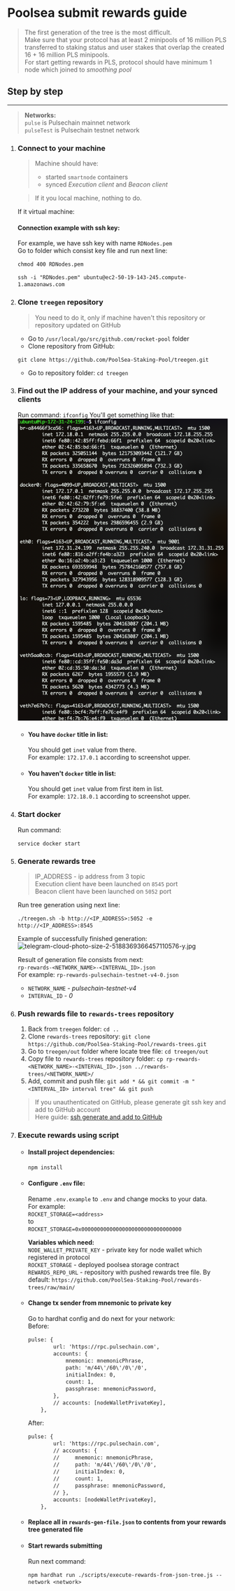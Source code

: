 # Poolsea submit rewards guide
> The first generation of the tree is the most difficult.  
Make sure that your protocol has at least 2 minipools of 16 million PLS transferred to staking status and user stakes that overlap the created 16 + 16 million PLS minipools.  
For start getting rewards in PLS, protocol should have minimum 1 node which joined to *smoothing pool*

## Step by step

---
> <b>Networks:</b>  
> `pulse` is Pulsechain mainnet network  
> `pulseTest` is Pulsechain testnet network

1) ### Connect to your machine
   > Machine should have:
   > - started `smartnode` containers
   > - synced *Execution client* and *Beacon client*

    > If it you local machine, nothing to do.

    If it virtual machine:  
    #### Connection example with **ssh key**:  
    For example, we have ssh key with name `RDNodes.pem`  
    Go to folder which consist key file and run next line:
    ```shell
    chmod 400 RDNodes.pem
    ```
    ```shell
    ssh -i "RDNodes.pem" ubuntu@ec2-50-19-143-245.compute-1.amazonaws.com
    ```
   
2) ### Clone `treegen` repository
    > You need to do it, only if machine haven't this repository or repository updated on GitHub
    - Go to `/usr/local/go/src/github.com/rocket-pool` folder
    - Clone repository from GitHub:
    ```shell
    git clone https://github.com/PoolSea-Staking-Pool/treegen.git
    ```
    - Go to repository folder: `cd treegen`

3) ### Find out the IP address of your machine, and your synced clients
    Run command: `ifconfig`
    You'll get something like that:
    ![img.png](img.png)
    
    - #### You have `docker` title in list:
       You should get `inet` value from there.  
       For example: `172.17.0.1` according to screenshot upper.

   - #### You haven't `docker` title in list:
      You should get `inet` value from first item in list.  
      For example: `172.18.0.1` according to screenshot upper.

4) ### Start docker
    Run command:   
    ```shell
    service docker start
    ```

5) ### Generate rewards tree
    > IP_ADDRESS - ip address from 3 topic  
   > Execution client have been launched on `8545` port  
   > Beacon client have been launched on `5052` port  

    Run tree generation using next line:
    ```shell
    ./treegen.sh -b http://<IP_ADDRESS>:5052 -e http://<IP_ADDRESS>:8545
    ```
    
    Example of successfully finished generation:
    ![telegram-cloud-photo-size-2-5188369366457110576-y.jpg](..%2F..%2F..%2F..%2F..%2FLibrary%2FGroup%20Containers%2F6N38VWS5BX.ru.keepcoder.Telegram%2Fappstore%2Faccount-3199213622678571104%2Fpostbox%2Fmedia%2Ftelegram-cloud-photo-size-2-5188369366457110576-y.jpg)
    
    Result of generation file consists from next:   
    `rp-rewards-<NETWORK_NAME>-<INTERVAL_ID>.json`  
    For example: `rp-rewards-pulsechain-testnet-v4-0.json`  
    - `NETWORK_NAME` - *pulsechain-testnet-v4*
    - `INTERVAL_ID` - *0*

6) ### Push rewards file to `rewards-trees` repository
   1) Back from `treegen` folder: `cd ..`
   2) Clone `rewards-trees` repository: `git clone https://github.com/PoolSea-Staking-Pool/rewards-trees.git`
   3) Go to `treegen/out` folder where locate tree file: `cd treegen/out`
   4) Copy file to `rewards-trees` repository folder: `cp rp-rewards-<NETWORK_NAME>-<INTERVAL_ID>.json ../rewards-trees/<NETWORK_NAME>/`
   5) Add, commit and push file: `git add * && git commit -m "<INTERVAL_ID> interval tree" && git push`
   > If you unauthenticated on GitHub, please generate git ssh key and add to GitHub account  
   > Here guide: [ssh generate and add to GitHub](https://docs.github.com/en/github-ae@latest/authentication/connecting-to-github-with-ssh/adding-a-new-ssh-key-to-your-github-account)

7) ### Execute rewards using script
    - #### Install project dependencies:
       ```shell
       npm install
       ```
    - #### Configure `.env` file:
      Rename `.env.example` to `.env` and change mocks to your data.  
      For example:  
      `ROCKET_STORAGE=<address>`  
      to  
      `ROCKET_STORAGE=0x00000000000000000000000000000000`

      **Variables which need:**  
      `NODE_WALLET_PRIVATE_KEY` - private key for node wallet which registered in protocol   
      `ROCKET_STORAGE` - deployed poolsea storage contract
      `REWARDS_REPO_URL` - repository with pushed rewards tree file. By default: `https://github.com/PoolSea-Staking-Pool/rewards-trees/raw/main/`

    - #### Change tx sender from mnemonic to private key
       Go to hardhat config and do next for your network:  
       Before:
       ```
      pulse: {
               url: 'https://rpc.pulsechain.com',
               accounts: {
                   mnemonic: mnemonicPhrase,
                   path: 'm/44\'/60\'/0\'/0',
                   initialIndex: 0,
                   count: 1,
                   passphrase: mnemonicPassword,
               },
               // accounts: [nodeWalletPrivateKey],
           },
      ```
       After:
       ```
      pulse: {
               url: 'https://rpc.pulsechain.com',
               // accounts: {
               //     mnemonic: mnemonicPhrase,
               //     path: 'm/44\'/60\'/0\'/0',
               //     initialIndex: 0,
               //     count: 1,
               //     passphrase: mnemonicPassword,
               // },
               accounts: [nodeWalletPrivateKey],
           },
      ```
    
    - #### Replace all in `rewards-gen-file.json` to contents from your rewards tree generated file
    - #### Start rewards submitting
      Run next command:
      ```shell
      npm hardhat run ./scripts/execute-rewards-from-json-tree.js --network <network>
      ```
